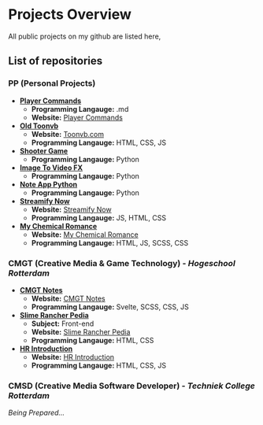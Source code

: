 # Projects Overview
All public projects on my github are listed here,

## List of repositories

### PP (Personal Projects)
- **[Player Commands](https://github.com/toon-van-berkel/CMGT-PlayerCommands)**  
  - **Programming Langauge:** .md  
  - **Website:** [Player Commands](https://github.com/toon-van-berkel/CMGT-PlayerCommands/blob/main/README.md)
- **[Old Toonvb](https://github.com/toon-van-berkel/PP-OldToonvb)**  
  - **Website:** [Toonvb.com](https://toonvb.com/)
  - **Programming Langauge:** HTML, CSS, JS
- **[Shooter Game](https://github.com/toon-van-berkel/PP-ShooterGame)**  
  - **Programming Langauge:** Python
- **[Image To Video FX](https://github.com/toon-van-berkel/PP-ImageToVideoFX)**  
  - **Programming Langauge:** Python
- **[Note App Python](https://github.com/toon-van-berkel/PP-NoteAppPython)**  
  - **Programming Langauge:** Python
- **[Streamify Now](https://github.com/toon-van-berkel/PP-StreamifyNow)**  
  - **Website:** [Streamify Now](https://toon-van-berkel.github.io/PP-StreamifyNow/)
  - **Programming Langauge:** JS, HTML, CSS
- **[My Chemical Romance](https://github.com/toon-van-berkel/PP-MCR)**  
  - **Website:** [My Chemical Romance](https://toon-van-berkel.github.io/PP-MCR/)
  - **Programming Langauge:** HTML, JS, SCSS, CSS 

### CMGT (Creative Media & Game Technology) - _Hogeschool Rotterdam_
- **[CMGT Notes](https://github.com/toon-van-berkel/CMGT-Notes/)**
  - **Website:** [CMGT Notes](https://toon-van-berkel.github.io/CMGT-Notes/)
  - **Programming Langauge:** Svelte, SCSS, CSS, JS
- **[Slime Rancher Pedia](https://github.com/toon-van-berkel/CMGT-FED-SlimeRancherPedia)**
  - **Subject:** Front-end
  - **Website:** [Slime Rancher Pedia](https://toon-van-berkel.github.io/CMGT-FED-SlimeRancherPedia/)
  - **Programming Langauge:** HTML, CSS
- **[HR Introduction](https://github.com/toon-van-berkel/CMGT-HRIntroduction)**
  - **Website:** [HR Introduction](https://toon-van-berkel.github.io/CMGT-HRIntroduction/)
  - **Programming Langauge:** HTML, CSS, JS

### CMSD (Creative Media Software Developer) - _Techniek College Rotterdam_
_Being Prepared..._